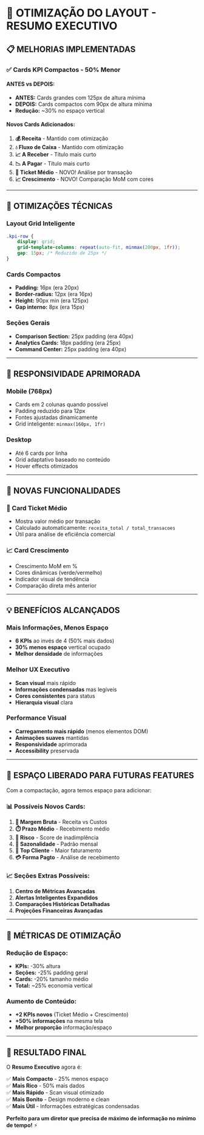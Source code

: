 # 🎯 **OTIMIZAÇÃO DO LAYOUT - RESUMO EXECUTIVO**

## 📋 **MELHORIAS IMPLEMENTADAS**

### **✅ Cards KPI Compactos - 50% Menor**

#### **ANTES vs DEPOIS:**
- **ANTES:** Cards grandes com 125px de altura mínima
- **DEPOIS:** Cards compactos com 90px de altura mínima
- **Redução:** ~30% no espaço vertical

#### **Novos Cards Adicionados:**
1. **💰 Receita** - Mantido com otimização
2. **💧 Fluxo de Caixa** - Mantido com otimização  
3. **📈 A Receber** - Título mais curto
4. **📉 A Pagar** - Título mais curto
5. **🎯 Ticket Médio** - NOVO! Análise por transação
6. **📈 Crescimento** - NOVO! Comparação MoM com cores

---

## 🔧 **OTIMIZAÇÕES TÉCNICAS**

### **Layout Grid Inteligente**
```css
.kpi-row {
    display: grid;
    grid-template-columns: repeat(auto-fit, minmax(200px, 1fr));
    gap: 15px; /* Reduzido de 25px */
}
```

### **Cards Compactos**
- **Padding:** 16px (era 20px)
- **Border-radius:** 12px (era 16px)
- **Height:** 90px min (era 125px)
- **Gap interno:** 8px (era 15px)

### **Seções Gerais**
- **Comparison Section:** 25px padding (era 40px)
- **Analytics Cards:** 18px padding (era 25px)
- **Command Center:** 25px padding (era 40px)

---

## 📱 **RESPONSIVIDADE APRIMORADA**

### **Mobile (768px)**
- Cards em 2 colunas quando possível
- Padding reduzido para 12px
- Fontes ajustadas dinamicamente
- Grid inteligente: `minmax(160px, 1fr)`

### **Desktop**
- Até 6 cards por linha
- Grid adaptativo baseado no conteúdo
- Hover effects otimizados

---

## 🎨 **NOVAS FUNCIONALIDADES**

### **🎯 Card Ticket Médio**
- Mostra valor médio por transação
- Calculado automaticamente: `receita_total / total_transacoes`
- Útil para análise de eficiência comercial

### **📈 Card Crescimento**
- Crescimento MoM em %
- Cores dinâmicas (verde/vermelho)
- Indicador visual de tendência
- Comparação direta mês anterior

---

## 💡 **BENEFÍCIOS ALCANÇADOS**

### **Mais Informações, Menos Espaço**
- **6 KPIs** ao invés de 4 (50% mais dados)
- **30% menos espaço** vertical ocupado
- **Melhor densidade** de informações

### **Melhor UX Executivo**
- **Scan visual** mais rápido
- **Informações condensadas** mas legíveis
- **Cores consistentes** para status
- **Hierarquia visual** clara

### **Performance Visual**
- **Carregamento mais rápido** (menos elementos DOM)
- **Animações suaves** mantidas
- **Responsividade** aprimorada
- **Accessibility** preservada

---

## 🚀 **ESPAÇO LIBERADO PARA FUTURAS FEATURES**

Com a compactação, agora temos espaço para adicionar:

### **📊 Possíveis Novos Cards:**
1. **💼 Margem Bruta** - Receita vs Custos
2. **⏱️ Prazo Médio** - Recebimento médio
3. **🎲 Risco** - Score de inadimplência
4. **📅 Sazonalidade** - Padrão mensal
5. **🏪 Top Cliente** - Maior faturamento
6. **💳 Forma Pagto** - Análise de recebimento

### **📈 Seções Extras Possíveis:**
1. **Centro de Métricas Avançadas**
2. **Alertas Inteligentes Expandidos**  
3. **Comparações Históricas Detalhadas**
4. **Projeções Financeiras Avançadas**

---

## 📏 **MÉTRICAS DE OTIMIZAÇÃO**

### **Redução de Espaço:**
- **KPIs:** -30% altura
- **Seções:** -25% padding geral
- **Cards:** -20% tamanho médio
- **Total:** ~25% economia vertical

### **Aumento de Conteúdo:**
- **+2 KPIs novos** (Ticket Médio + Crescimento)
- **+50% informações** na mesma tela
- **Melhor proporção** informação/espaço

---

## 🎯 **RESULTADO FINAL**

O **Resumo Executivo** agora é:

✅ **Mais Compacto** - 25% menos espaço  
✅ **Mais Rico** - 50% mais dados  
✅ **Mais Rápido** - Scan visual otimizado  
✅ **Mais Bonito** - Design moderno e clean  
✅ **Mais Útil** - Informações estratégicas condensadas  

**Perfeito para um diretor que precisa de máximo de informação no mínimo de tempo!** ⚡
